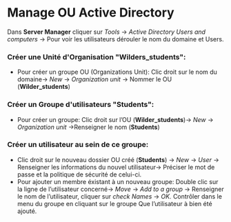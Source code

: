# Manage OU Active Directory

Dans **Server Manager** cliquer sur _Tools_ → _Active Directory Users and computers_ → Pour voir les utilisateurs dérouler le nom du domaine et Users.

### Créer une Unité d'Organisation "Wilders_students":
- Pour créer un groupe OU (Organizations Unit): Clic droit sur le nom du domaine→ _New_ → _Organization unit_ → Nommer le OU (**Wilder_students**)

### Créer un Groupe d'utilisateurs "Students":
- Pour créer un groupe: Clic droit sur l’OU (**Wilder_students**)→ _New_ → _Organization unit_ →Renseigner le nom (**Students**)  

### Créer un utilisateur au sein de ce groupe:
- Clic droit sur le nouveau dossier OU créé (**Students**) → _New_ → _User_ → Renseigner les informations du nouvel utilisateur→ Préciser le mot de passe et la politique de sécurité de celui-ci.
- Pour ajouter un membre éxistant à un nouveau groupe: Double clic sur la ligne de l’utilisateur concerné→ _Move_ → _Add to a group_ → Renseigner le nom de l’utilisateur, cliquer sur _check Names_ → _OK._
Contrôler dans le menu du groupe en cliquant sur le groupe  Que l’utilisateur à bien été ajouté.


